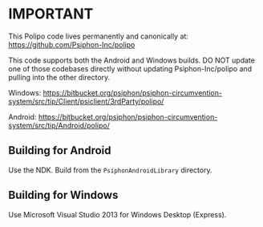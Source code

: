 # IMPORTANT

This Polipo code lives permanently and canonically at: 
https://github.com/Psiphon-Inc/polipo

This code supports both the Android and Windows builds. DO NOT update one of 
those codebases directly without updating Psiphon-Inc/polipo and pulling into 
the other directory. 

Windows: https://bitbucket.org/psiphon/psiphon-circumvention-system/src/tip/Client/psiclient/3rdParty/polipo/

Android: https://bitbucket.org/psiphon/psiphon-circumvention-system/src/tip/Android/polipo/


## Building for Android

Use the NDK. Build from the `PsiphonAndroidLibrary` directory.


## Building for Windows

Use Microsoft Visual Studio 2013 for Windows Desktop (Express).
